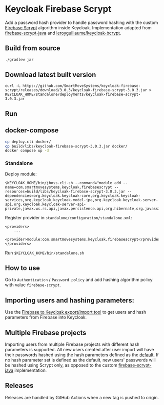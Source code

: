 # Keycloak Firebase Scrypt

Add a password hash provider to handle password hashing with the custom [Firebase Scrypt](https://github.com/firebase/scrypt) algorithm inside Keycloak.
Implementation adapted from [firebase-scrypt-java](https://github.com/SmartMoveSystems/firebase-scrypt-java) and [leroyguillaume/keycloak-bcrypt](https://github.com/leroyguillaume/keycloak-bcrypt).

## Build from source
```bash
./gradlew jar
```

## Download latest built version

```
curl -L https://github.com/SmartMoveSystems/keycloak-firebase-scrypt/releases/download/3.0.3/keycloak-firebase-scrypt-3.0.3.jar > KEYCLOAK_HOME/standalone/deployments/keycloak-firebase-scrypt-3.0.3.jar
```

## Run

## docker-compose

```bash
cp deploy.cli docker/
cp build/libs/keycloak-firebase-scrypt-3.0.3.jar docker/
docker compose up -d
```

### Standalone

Deploy module:

```
$KEYCLOAK_HOME/bin/jboss-cli.sh --command="module add --name=com.smartmovesystems.keycloak.firebasescrypt --resources=build/libs/keycloak-firebase-scrypt-3.0.3.jar --dependencies=org.keycloak.keycloak-core,org.keycloak.keycloak-services,org.keycloak.keycloak-model-jpa,org.keycloak.keycloak-server-spi,org.keycloak.keycloak-server-spi-private,javax.ws.rs.api,javax.persistence.api,org.hibernate,org.javassist,org.liquibase"
```

Register provider in `standalone/configuration/standalone.xml`:

```
<providers>
    ...
    <provider>module:com.smartmovesystems.keycloak.firebasescrypt</provider>
</providers>
```

Run `$KEYCLOAK_HOME/bin/standalone.sh`

## How to use
Go to `Authentication` / `Password policy` and add hashing algorithm policy with value `firebase-scrypt`.

## Importing users and hashing parameters:

Use the [Firebase to Keycloak export/import tool](https://github.com/SmartMoveSystems/firebase-keycloak-importer) to get users and hash parameters from Firebase into Keycloak.

## Multiple Firebase projects

Importing users from multiple Firebase projects with different hash parameters is supported. All new users created after user import will have their passwords hashed using the hash parameters defined as the [default](https://github.com/SmartMoveSystems/firebase-keycloak-importer#usage). If no hash parameter set is defined as the default, new users' passwords will be hashed using Scrypt only, as opposed to the custom [firebase-scrypt-java](https://github.com/SmartMoveSystems/firebase-scrypt-java) implementation.

## Releases

Releases are handled by GitHub Actions when a new tag is pushed to origin.